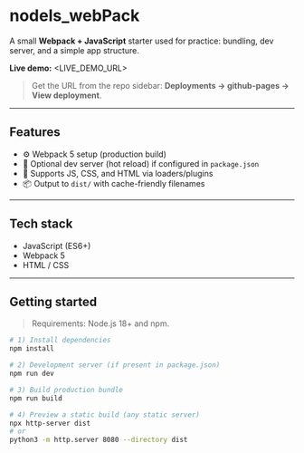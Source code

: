 # nodels_webPack

A small **Webpack + JavaScript** starter used for practice: bundling, dev server, and a simple app structure.

**Live demo:** <LIVE_DEMO_URL>

> Get the URL from the repo sidebar: **Deployments → github-pages → View deployment**.

---

## Features
- ⚙️ Webpack 5 setup (production build)
- 🚀 Optional dev server (hot reload) if configured in `package.json`
- 🧩 Supports JS, CSS, and HTML via loaders/plugins
- 📦 Output to `dist/` with cache-friendly filenames

---

## Tech stack
- JavaScript (ES6+)
- Webpack 5
- HTML / CSS

---

## Getting started

> Requirements: Node.js 18+ and npm.

```bash
# 1) Install dependencies
npm install

# 2) Development server (if present in package.json)
npm run dev

# 3) Build production bundle
npm run build

# 4) Preview a static build (any static server)
npx http-server dist
# or
python3 -m http.server 8080 --directory dist
